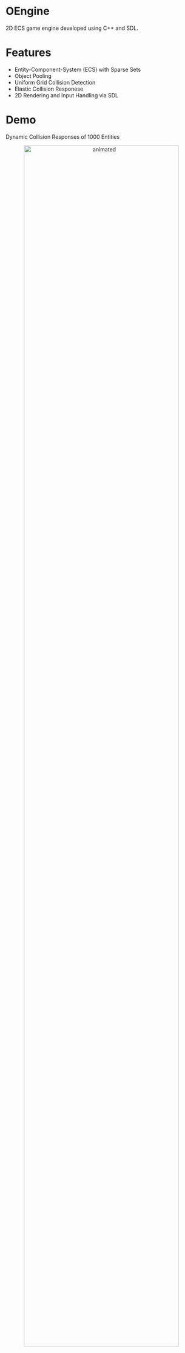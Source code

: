 # OEngine
2D ECS game engine developed using C++ and SDL.

# Features
* Entity-Component-System (ECS) with Sparse Sets
* Object Pooling
* Uniform Grid Collision Detection
* Elastic Collision Responese
* 2D Rendering and Input Handling via SDL

# Demo
Dynamic Collision Responses of 1000 Entities

<p align="center">
  <img src="https://github.com/onurcanyasar/OEngine/blob/main/OEngine/OEngine%20Demo.gif" alt="animated"  width="90%" height="90%"
    />
</p>
